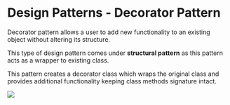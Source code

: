 # Design Patterns - Decorator Pattern

Decorator pattern allows a user to add new functionality to an existing object without altering its structure.
 
This type of design pattern comes under **structural pattern** as this pattern acts as a wrapper to existing class.

This pattern creates a decorator class which wraps the original class and provides additional functionality keeping class methods signature intact.

<img src="https://www.tutorialspoint.com/design_pattern/images/decorator_pattern_uml_diagram.jpg" />